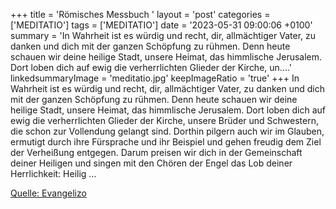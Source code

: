 +++
title = 'Römisches Messbuch '
layout = 'post'
categories = ['MEDITATIO']
tags = ['MEDITATIO']
date = '2023-05-31 09:00:06 +0100'
summary = 'In Wahrheit ist es würdig und recht,  dir, allmächtiger Vater, zu danken  und dich mit der ganzen Schöpfung zu rühmen.  Denn heute schauen wir deine heilige Stadt,  unsere Heimat, das himmlische Jerusalem.  Dort loben dich auf ewig die verherrlichten Glieder der Kirche,  un....'
linkedsummaryImage = 'meditatio.jpg'
keepImageRatio = 'true'
+++
In Wahrheit ist es würdig und recht, 
dir, allmächtiger Vater, zu danken 
und dich mit der ganzen Schöpfung zu rühmen. 
Denn heute schauen wir deine heilige Stadt, 
unsere Heimat, das himmlische Jerusalem. 
Dort loben dich auf ewig die verherrlichten Glieder der Kirche, 
unsere Brüder und Schwestern, die schon zur Vollendung gelangt sind.<!--more--> 
Dorthin pilgern auch wir im Glauben, 
ermutigt durch ihre Fürsprache und ihr Beispiel 
und gehen freudig dem Ziel der Verheißung entgegen. 
Darum preisen wir dich in der Gemeinschaft deiner Heiligen 
und singen mit den Chören der Engel das Lob deiner Herrlichkeit: 
Heilig …


[Quelle: Evangelizo](https://evangeliumtagfuertag.org/DE/gospel)
